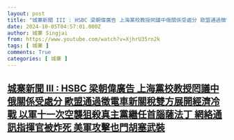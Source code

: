 ```yaml
---
layout: post
title: "城寨新聞 III : HSBC 梁朝偉廣告 上海黨校教授罔議中俄關係受處分 歐盟通過徵電車新關稅雙方展開經濟冷戰 以軍十一次空襲狙殺真主黨繼任首腦薩法丁 網絡通訊指揮官被炸死 美軍攻擊也門胡塞武裝"
date: 2024-10-05T04:57:01.000Z
author: 城寨 Singjai
from: https://www.youtube.com/watch?v=XjhrU35rn2k
tags: [ 城寨 ]
comments: True
categories: [ 城寨 ]
---
```

<!--1728104221000-->
[城寨新聞 III : HSBC 梁朝偉廣告 上海黨校教授罔議中俄關係受處分 歐盟通過徵電車新關稅雙方展開經濟冷戰 以軍十一次空襲狙殺真主黨繼任首腦薩法丁 網絡通訊指揮官被炸死 美軍攻擊也門胡塞武裝](https://www.youtube.com/watch?v=XjhrU35rn2k)
------

<div>

</div>
